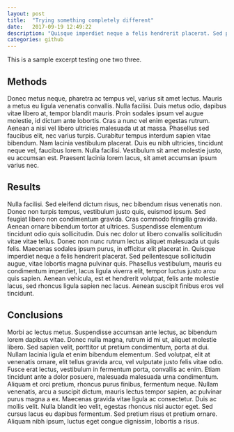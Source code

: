 ```yaml
---
layout: post
title:  "Trying something completely different"
date:   2017-09-19 12:49:22
description: "Quisque imperdiet neque a felis hendrerit placerat. Sed pellentesque sollicitudin augue, vitae lobortis magna pulvinar quis. Phasellus vestibulum, mauris eu condimentum imperdiet, lacus ligula viverra elit, tempor luctus justo arcu quis sapien. Aenean vehicula, est et hendrerit volutpat, felis ante molestie lacus, sed rhoncus ligula sapien nec lacus. Aenean suscipit finibus eros vel tincidunt."
categories: github
---
```

This is a sample excerpt testing one two three.


Methods
-------

Donec metus neque, pharetra ac tempus vel, varius sit amet lectus. Mauris a metus eu ligula venenatis convallis. Nulla facilisi. Duis metus odio, dapibus vitae libero at, tempor blandit mauris. Proin sodales ipsum vel augue molestie, id dictum ante lobortis. Cras a nunc vel enim egestas rutrum. Aenean a nisi vel libero ultricies malesuada ut at massa. Phasellus sed faucibus elit, nec varius turpis. Curabitur tempus interdum sapien vitae bibendum. Nam lacinia vestibulum placerat. Duis eu nibh ultricies, tincidunt neque vel, faucibus lorem. Nulla facilisi. Vestibulum sit amet molestie justo, eu accumsan est. Praesent lacinia lorem lacus, sit amet accumsan ipsum varius nec.

Results
-------

Nulla facilisi. Sed eleifend dictum risus, nec bibendum risus venenatis non. Donec non turpis tempus, vestibulum justo quis, euismod ipsum. Sed feugiat libero non condimentum gravida. Cras commodo fringilla gravida. Aenean ornare bibendum tortor at ultrices. Suspendisse elementum tincidunt odio quis sollicitudin. Duis nec dolor ut libero convallis sollicitudin vitae vitae tellus. Donec non nunc rutrum lectus aliquet malesuada ut quis felis. Maecenas sodales ipsum purus, in efficitur elit placerat in. Quisque imperdiet neque a felis hendrerit placerat. Sed pellentesque sollicitudin augue, vitae lobortis magna pulvinar quis. Phasellus vestibulum, mauris eu condimentum imperdiet, lacus ligula viverra elit, tempor luctus justo arcu quis sapien. Aenean vehicula, est et hendrerit volutpat, felis ante molestie lacus, sed rhoncus ligula sapien nec lacus. Aenean suscipit finibus eros vel tincidunt.

Conclusions
-------

Morbi ac lectus metus. Suspendisse accumsan ante lectus, ac bibendum lorem dapibus vitae. Donec nulla magna, rutrum id mi ut, aliquet molestie libero. Sed sapien velit, porttitor ut pretium condimentum, porta at dui. Nullam lacinia ligula et enim bibendum elementum. Sed volutpat, elit at venenatis ornare, elit tellus gravida arcu, vel vulputate justo felis vitae odio. Fusce erat lectus, vestibulum in fermentum porta, convallis ac enim. Etiam tincidunt ante a dolor posuere, malesuada malesuada urna condimentum. Aliquam et orci pretium, rhoncus purus finibus, fermentum neque. Nullam venenatis, arcu a suscipit dictum, mauris lectus tempor sapien, ac pulvinar purus magna a ex. Maecenas gravida vitae ligula ac consectetur. Duis ac mollis velit. Nulla blandit leo velit, egestas rhoncus nisi auctor eget. Sed cursus lacus eu dapibus fermentum. Sed pretium risus et pretium ornare. Aliquam nibh ipsum, luctus eget congue dignissim, lobortis a risus.